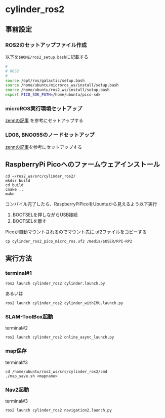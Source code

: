 # cylinder_ros2

## 事前設定
### ROS2のセットアップファイル作成
以下を`$HOME/ros2_setup.bash`に記載する
```bash
#
# ROS2
#
source /opt/ros/galactic/setup.bash
source /home/ubuntu/microros_ws/install/setup.bash
source /home/ubuntu/ros2_ws/install/setup.bash
export PICO_SDK_PATH=/home/ubuntu/pico-sdk
```

### microROS実行環境セットアップ
[zennの記事](https://zenn.dev/katsuitoh/articles/0d33c3e95ff466#raspberry-pi-4%E4%B8%8A%E3%81%AEubuntu%E3%81%ABmicro-ros%E5%AE%9F%E8%A1%8C%E7%92%B0%E5%A2%83%E3%82%92%E4%BD%9C%E3%82%8B)
を参考にセットアップする

### LD06, BNO055のノードセットアップ
[zennの記事](https://zenn.dev/katsuitoh/articles/af8b36a26ab66e)を参考にセットアップする

## RaspberryPi Picoへのファームウェアインストール
```shell-session
cd ~/ros2_ws/src/cylinder_ros2/
mkdir build
cd build
cmake ..
make
```

コンパイル完了したら、RaspberryPiPicoをUbuntuから見えるよう以下実行
1. BOOTSELを押しながらUSB接続
2. BOOTSELを離す

Picoが自動マウントされるのでマウント先に.uf2ファイルをコピーする
```shell-session
cp cylinder_ros2_pico_micro_ros.uf2 /media/$USER/RPI-RP2
```

## 実行方法
### terminal#1
```shell-session
ros2 launch cylinder_ros2 cylinder.launch.py
```
あるいは
```shell-session
ros2 launch cylinder_ros2 cylinder_withIMU.launch.py
```

### SLAM-ToolBox起動
terminal#2
```shell-session
ros2 launch cylinder_ros2 online_async_launch.py
```

### map保存
terminal#3
```shell-session
cd /home/ubuntu/ros2_ws/src/cylinder_ros2/cmd
./map_save.sh <mapname>
```

### Nav2起動
terminal#3
```shell-session
ros2 launch cylinder_ros2 navigation2.launch.py
```
